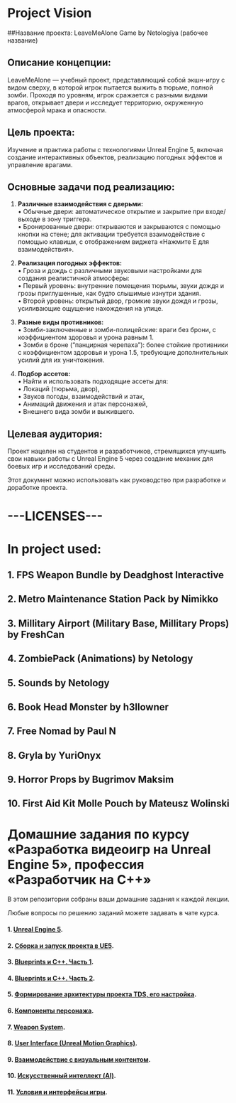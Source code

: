 
# Project Vision

##Название проекта: LeaveMeAlone Game by Netologiya (рабочее название)

## Описание концепции:
LeaveMeAlone — учебный проект, представляющий собой экшн-игру с видом сверху, в которой игрок пытается выжить в тюрьме, полной зомби. Проходя по уровням, игрок сражается с разными видами врагов, открывает двери и исследует территорию, окруженную атмосферой мрака и опасности.<br>

## Цель проекта:
Изучение и практика работы с технологиями Unreal Engine 5, включая создание интерактивных объектов, реализацию погодных эффектов и управление врагами.<br>

## Основные задачи под реализацию:<br>

1.	<b>Различные взаимодействия с дверьми:</b><br>
	• Обычные двери: автоматическое открытие и закрытие при входе/выходе в зону триггера.<br>
	• Бронированные двери: открываются и закрываются с помощью кнопки на стене; для активации требуется взаимодействие с помощью клавиши, с отображением виджета «Нажмите Е для взаимодействия».<br>
	
2.	<b>Реализация погодных эффектов:</b><br>
	• Гроза и дождь с различными звуковыми настройками для создания реалистичной атмосферы:<br>
	• Первый уровень: внутренние помещения тюрьмы, звуки дождя и грозы приглушенные, как будто слышимые изнутри здания.<br>
	• Второй уровень: открытый двор, громкие звуки дождя и грозы, усиливающие ощущение нахождения на улице.<br>
	
 3.	<b>Разные виды противников:</b><br>
	• Зомби-заключенные и зомби-полицейские: враги без брони, с коэффициентом здоровья и урона равным 1.<br>
	• Зомби в броне (“панцирная черепаха”): более стойкие противники с коэффициентом здоровья и урона 1.5, требующие дополнительных усилий для их уничтожения.<br>
	
 4.	<b>Подбор ассетов:</b><br>
	• Найти и использовать подходящие ассеты для:<br>
	• Локаций (тюрьма, двор),<br>
	• Звуков погоды, взаимодействий и атак,<br>
	• Анимаций движения и атак персонажей,<br>
	• Внешнего вида зомби и выжившего.<br>

## Целевая аудитория:
Проект нацелен на студентов и разработчиков, стремящихся улучшить свои навыки работы с Unreal Engine 5 через создание механик для боевых игр и исследований среды.

Этот документ можно использовать как руководство при разработке и доработке проекта.

# ---LICENSES---
# In project used:
## 1. FPS Weapon Bundle by Deadghost Interactive
## 2. Metro Maintenance Station Pack by Nimikko
## 3. Millitary Airport (Military Base, Millitary Props) by FreshCan
## 4. ZombiePack (Animations) by Netology
## 5. Sounds by Netology
## 6. Book Head Monster by h3llowner
## 7. Free Nomad by Paul N
## 8. Gryla by YuriOnyx
## 9. Horror Props by Bugrimov Maksim
## 10. First Aid Kit Molle Pouch by Mateusz Wolinski


# Домашние задания по курсу «Разработка видеоигр на Unreal Engine 5», профессия «Разработчик на С++»

В этом репозитории собраны ваши домашние задания к каждой лекции. 

Любые вопросы по решению заданий можете задавать в чате курса.

#### 1. [Unreal Engine 5](01).
#### 2. [Сборка и запуск проекта в UE5](02).
#### 3. [Blueprints и С++. Часть 1](03).
#### 4. [Blueprints и С++. Часть 2](04).
#### 5. [Формирование архитектуры проекта TDS, его настройка](05).
#### 6. [Компоненты персонажа](06).
#### 7. [Weapon System](07).
#### 8. [User Interface (Unreal Motion Graphics)](08).
#### 9. [Взаимодействие с визуальным контентом](09).
#### 10. [Искусственный интеллект (AI)](10).
#### 11. [Условия и интерфейсы игры](11).
